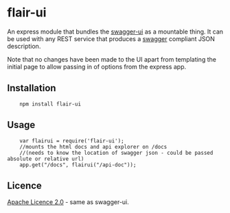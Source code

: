 flair-ui
========

An express module that bundles the [swagger-ui](https://github.com/wordnik/swagger-ui) as a mountable thing. It can be used with any REST service that produces a [swagger](http://swagger.wordnik.com/) compliant JSON description.

Note that no changes have been made to the UI apart from templating the initial page to allow passing in of options from the express app.

Installation
------------
        npm install flair-ui
Usage
-----
        var flairui = require('flair-ui');
        //mounts the html docs and api explorer on /docs
        //(needs to know the location of swagger json - could be passed absolute or relative url)
        app.get("/docs", flairui("/api-doc"));
        
Licence
-------
[Apache Licence 2.0](https://www.apache.org/licenses/LICENSE-2.0) - same as swagger-ui.
